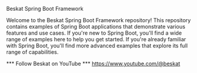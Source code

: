 Beskat Spring Boot Framework

Welcome to the Beskat Spring Boot Framework repository! This repository contains examples of Spring Boot applications that demonstrate various features and use cases. If you're new to Spring Boot, you'll find a wide range of examples here to help you get started. If you're already familiar with Spring Boot, you'll find more advanced examples that explore its full range of capabilities.

*** Follow Beskat on YouTube *** https://www.youtube.com/@beskat